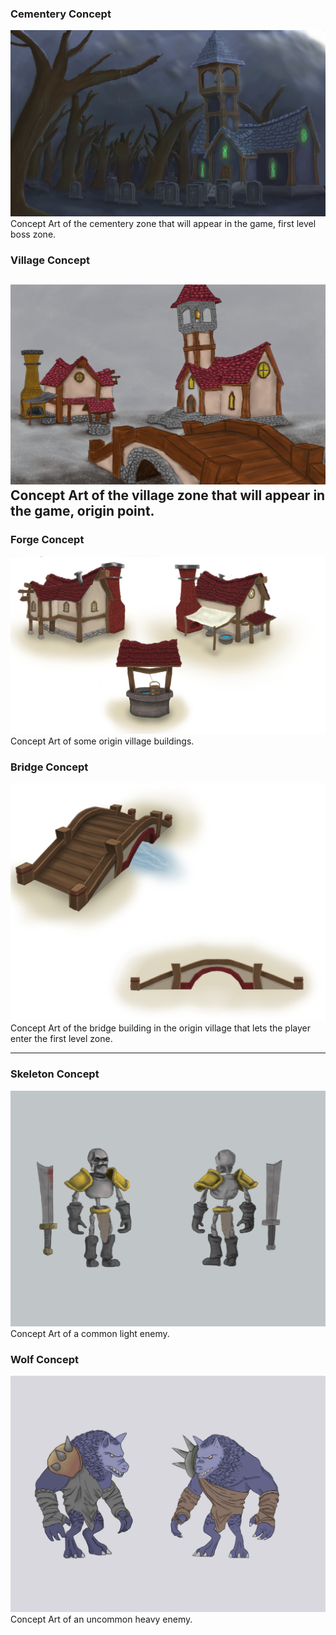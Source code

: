 ### Cementery Concept

![Environment](Concept_iglesia.png "Environment")
Concept Art of the cementery zone that will appear in the game, first level boss zone.

### Village Concept

![Environment](Concept_Enviroment.png "Environment")
Concept Art of the village zone that will appear in the game, origin point.
------

### Forge Concept

![Prop](Concept_Herreria_Pozo.png "Forge")
Concept Art of some origin village buildings.

### Bridge Concept

![Prop](Concept_Puente.png "Bridge")
Concept Art of the bridge building in the origin village that lets the player enter the first level zone. 

------

### Skeleton Concept

![Character](Concept_Esqueleto.png "Skeleton")
Concept Art of a common light enemy.

### Wolf Concept

![Character](Concept_Lobo.png "Wolf")
Concept Art of an uncommon heavy enemy. 
